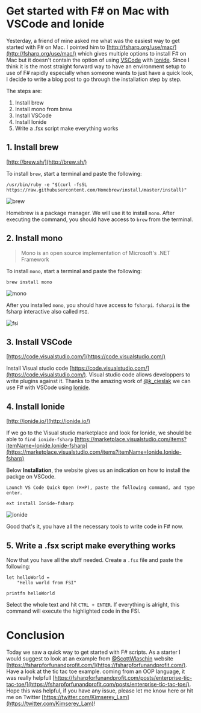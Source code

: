 # Get started with F# on Mac with VSCode and Ionide

Yesterday, a friend of mine asked me what was the easiest way to get started with F# on Mac.
I pointed him to [http://fsharp.org/use/mac/](http://fsharp.org/use/mac/) which gives multiple options to install F# on Mac but it doesn't contain the option
of using [VSCode](https://code.visualstudio.com/) with [Ionide](http://ionide.io/).
Since I think it is the most straight forward way to have an environment setup to use of F# rapidly especially when someone wants to just have a quick look, I decide to write a blog post to go through the installation step by step.

The steps are:
 1. Install brew
 2. Install mono from brew
 3. Install VSCode
 4. Install Ionide
 5. Write a .fsx script make everything works

## 1. Install brew

[http://brew.sh/](http://brew.sh/)

To install `brew`, start a terminal and paste the following:

```
/usr/bin/ruby -e "$(curl -fsSL https://raw.githubusercontent.com/Homebrew/install/master/install)"
```

![brew](https://2.bp.blogspot.com/-MCdhqT2VVGE/Vxf5gXg719I/AAAAAAAAAGI/FmlU3mhjblQemL2FKIYjmXUDJLjaMeDdACLcB/s1600/brew.png)

Homebrew is a package manager. We will use it to install `mono`.
After executing the command, you should have access to `brew` from the terminal.

## 2. Install mono

> Mono is an open source implementation of Microsoft's .NET Framework

To install `mono`, start a terminal and paste the following:

```
brew install mono
```

![mono](https://3.bp.blogspot.com/-EQP6-tULonI/Vxf5hk9yjpI/AAAAAAAAAGQ/pKmEGwdBzxoC_skP-otcXYga1WdZleDJgCKgB/s1600/mono.png)

After you installed `mono`, you should have access to `fsharpi`.
`fsharpi` is the fsharp interactive also called `FSI`.

![fsi](https://4.bp.blogspot.com/-qUlUJqwRKQw/Vxf7SokgA6I/AAAAAAAAAGg/fOfugxwQ-Ok_krBmfe5jMK1UeDAkSdvlwCLcB/s1600/fsharpi.png)

## 3. Install VSCode

[https://code.visualstudio.com/](https://code.visualstudio.com/)

Install Visual studio code [https://code.visualstudio.com/](https://code.visualstudio.com/).
Visual studio code allows developpers to write plugins against it.
Thanks to the amazing work of [@k_cieslak](https://twitter.com/k_cieslak) we can use F# with VSCode using [Ionide](http://ionide.io/).

## 4. Install Ionide

[http://ionide.io/](http://ionide.io/)

If we go to the Visual studio marketplace and look for Ionide,
we should be able to `find ionide-fsharp` [https://marketplace.visualstudio.com/items?itemName=Ionide.Ionide-fsharp](https://marketplace.visualstudio.com/items?itemName=Ionide.Ionide-fsharp)

Below __Installation__, the website gives us an indication on how to install the packge on VSCode.

```
Launch VS Code Quick Open (⌘+P), paste the following command, and type enter.

ext install Ionide-fsharp
```

![ionide](https://3.bp.blogspot.com/-4AbVmTg0EW8/Vxf5gYrsSaI/AAAAAAAAAGE/e02IqTqaMxoiPYZ_2iRpzN-PtfYWuCWWQCKgB/s1600/ionide_install_on_vscode.png)

Good that's it, you have all the necessary tools to write code in F# now.

## 5. Write a .fsx script make everything works

Now that you have all the stuff needed. Create a `.fsx` file and paste the following:

```
let helloWorld =
    "Hello world from FSI"

printfn helloWorld
```

Select the whole text and hit `CTRL + ENTER`.
If everything is alright, this command will execute the highlighted code in the FSI.

# Conclusion

Today we saw a quick way to get started with F# scripts. As a starter I would suggest to look at an example from [@ScottWlaschin](https://twitter.com/ScottWlaschin) website [https://fsharpforfunandprofit.com/](https://fsharpforfunandprofit.com/). Have a look at the tic tac toe example. coming from an OOP language, it was really helpfull [https://fsharpforfunandprofit.com/posts/enterprise-tic-tac-toe/](https://fsharpforfunandprofit.com/posts/enterprise-tic-tac-toe/).
Hope this was helpful, if you have any issue, please let me know here or hit me on Twitter [https://twitter.com/Kimserey_Lam](https://twitter.com/Kimserey_Lam)!
